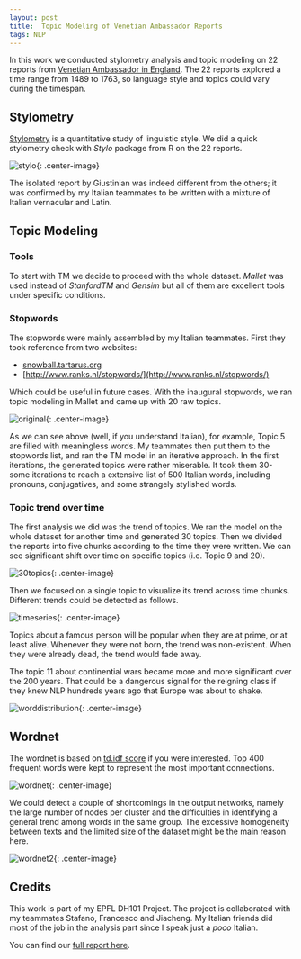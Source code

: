 ```yaml
---
layout: post
title:	Topic Modeling of Venetian Ambassador Reports
tags: NLP
---
```


In this work we conducted stylometry analysis and topic modeling on 22 reports from [Venetian Ambassador in England](http://www.british-history.ac.uk/cal-state-papers/venice/vol1/cxxii-cxxix). The 22 reports explored a time range from 1489 to 1763, so language style and topics could vary during the timespan.

<!-- more -->

## Stylometry

[Stylometry](https://en.wikipedia.org/wiki/Stylometry) is a quantitative study of linguistic style. We did a quick stylometry check with *Stylo* package from R on the 22 reports. 

![stylo](http://veniceatlas.epfl.ch/wp-content/uploads/2016/03/DH_MDS_100_MFWs_Culled_0____001.png){: .center-image}

The isolated report by Giustinian was indeed different from the others; it was confirmed by my Italian teammates to be written with a mixture of Italian vernacular and Latin.


## Topic Modeling


### Tools

To start with TM we decide to proceed with the whole dataset. *Mallet* was used instead of *StanfordTM* and *Gensim* but all of them are excellent tools under specific conditions.

### Stopwords

The stopwords were mainly assembled by my Italian teammates. First they took reference from two websites:
- [snowball.tartarus.org](snowball.tartarus.org)
- [http://www.ranks.nl/stopwords/](http://www.ranks.nl/stopwords/)

Which could be useful in future cases. With the inaugural stopwords, we ran topic modeling in Mallet and came up with 20 raw topics.

![original](http://veniceatlas.epfl.ch/wp-content/uploads/2016/03/Immagine2.png){: .center-image}

As we can see above (well, if you understand Italian), for example, Topic 5 are filled with meaningless words. My teammates then put them to the stopwords list, and ran the TM model in an iterative approach. In the first iterations, the generated topics were rather miserable. It took them 30-some iterations to reach a extensive list of 500 Italian words, including pronouns, conjugatives, and some strangely stylished words.

### Topic trend over time


The first analysis we did was the trend of topics. We ran the model on the whole dataset for another time and generated 30 topics. Then we divided the reports into five chunks according to the time they were written. We can see significant shift over time on specific topics (i.e. Topic 9 and 20).

![30topics](http://veniceatlas.epfl.ch/wp-content/uploads/2016/06/AvarageProportion30.png){: .center-image}

Then we focused on a single topic to visualize its trend across time chunks. Different trends could be detected as follows.

![timeseries](http://veniceatlas.epfl.ch/wp-content/uploads/2016/06/Benchmark-grouped-for-Wpress.png){: .center-image}

Topics about a famous person will be popular when they are at prime, or at least alive. Whenever they were not born, the trend was non-existent. When they were already dead, the trend would fade away.

The topic 11 about continential wars became more and more significant over the 200 years. That could be a dangerous signal for the reigning class if they knew NLP hundreds years ago that Europe was about to shake.

![worddistribution](http://veniceatlas.epfl.ch/wp-content/uploads/2016/04/word-topic-distribution.jpg){: .center-image}

## Wordnet

The wordnet is based on [td.idf score](https://en.wikipedia.org/wiki/Tf%E2%80%93idf) if you were interested. Top 400 frequent words were kept to represent the most important connections.

![wordnet](http://veniceatlas.epfl.ch/wp-content/uploads/2016/06/graph-full-dataset.jpg){: .center-image}

We could detect a couple of shortcomings in the output networks, namely the large number of nodes per cluster and the difficulties in identifying a general trend among words in the same group. The excessive homogeneity between texts and the limited size of the dataset might be the main reason here.

![wordnet2](http://veniceatlas.epfl.ch/wp-content/uploads/2016/06/graph-first-interval.jpg){: .center-image}

## Credits

This work is part of my EPFL DH101 Project. The project is collaborated with my teammates Stafano, Francesco and Jiacheng. My Italian friends did most of the job in the analysis part since I speak just a *poco* Italian.


You can find our [full report here](http://veniceatlas.epfl.ch/topic-modeling-of-ambassadors-relations-from-england-final-report/).

